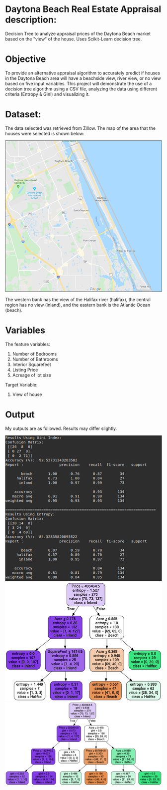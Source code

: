 # Daytona Beach Real Estate Appraisal description:
Decision Tree to analyze appraisal prices of the Daytona Beach market based on the "view" of the house. Uses
Scikit-Learn decision tree.


# Objective
To provide an alternative appraisal algorithm to accurately predict if houses in the Daytona Beach area will have a
beachside view, river view, or no view based on five input variables. This project will demonstrate the use of a decision tree 
algorithm using a CSV file, analyzing the data using different criteria (Entropy & Gini) and visualizing it.


# Dataset:
The data selected was retrieved from Zillow. The map of the area that the houses were selected is shown below: 

![Map of Daytona houses](Graphics/Map_of_data.PNG "Map of the Data Area")

The western bank has the view of the Halifax river (halifax), the central region has no view (inland), and the eastern 
bank is the Atlantic Ocean (beach). 

# Variables

The feature variables:
1. Number of Bedrooms
2. Number of Bathrooms
3. Interior Squarefeet
4. Listing Price
5. Acreage of lot size

Target Variable:
1. View of house

# Output
My outputs are as followed. Results may differ slightly. 

![Statistics Report Output](Graphics/DT_Output.png)
![Entropy Report Output](Graphics/Entropy_Report.png)
![Gini Report Output](Graphics/Gini_Report.png)




